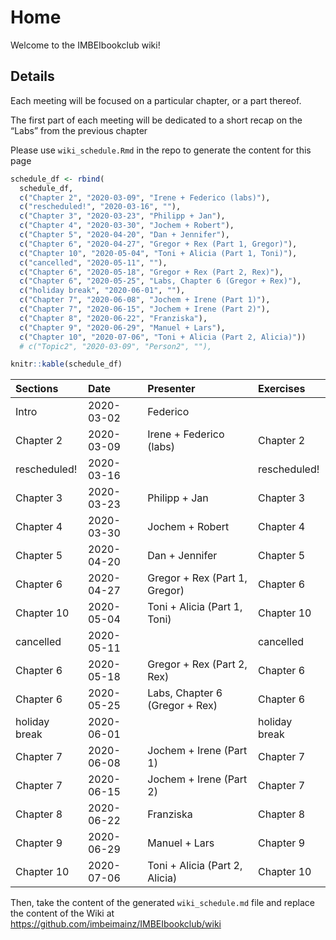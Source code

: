 
# Home

Welcome to the IMBEIbookclub wiki\!

## Details

Each meeting will be focused on a particular chapter, or a part thereof.

The first part of each meeting will be dedicated to a short recap on the
“Labs” from the previous chapter

Please use `wiki_schedule.Rmd` in the repo to generate the content for
this page

``` r
schedule_df <- rbind(
  schedule_df,
  c("Chapter 2", "2020-03-09", "Irene + Federico (labs)"),
  c("rescheduled!", "2020-03-16", ""),
  c("Chapter 3", "2020-03-23", "Philipp + Jan"),
  c("Chapter 4", "2020-03-30", "Jochem + Robert"),
  c("Chapter 5", "2020-04-20", "Dan + Jennifer"),
  c("Chapter 6", "2020-04-27", "Gregor + Rex (Part 1, Gregor)"),
  c("Chapter 10", "2020-05-04", "Toni + Alicia (Part 1, Toni)"),
  c("cancelled", "2020-05-11", ""),
  c("Chapter 6", "2020-05-18", "Gregor + Rex (Part 2, Rex)"),
  c("Chapter 6", "2020-05-25", "Labs, Chapter 6 (Gregor + Rex)"),
  c("holiday break", "2020-06-01", ""),
  c("Chapter 7", "2020-06-08", "Jochem + Irene (Part 1)"),
  c("Chapter 7", "2020-06-15", "Jochem + Irene (Part 2)"),
  c("Chapter 8", "2020-06-22", "Franziska"),
  c("Chapter 9", "2020-06-29", "Manuel + Lars"),
  c("Chapter 10", "2020-07-06", "Toni + Alicia (Part 2, Alicia)"))
  # c("Topic2", "2020-03-09", "Person2", ""),
```

``` r
knitr::kable(schedule_df)
```

| Sections      | Date       | Presenter                      | Exercises     |
| :------------ | :--------- | :----------------------------- | :------------ |
| Intro         | 2020-03-02 | Federico                       |               |
| Chapter 2     | 2020-03-09 | Irene + Federico (labs)        | Chapter 2     |
| rescheduled\! | 2020-03-16 |                                | rescheduled\! |
| Chapter 3     | 2020-03-23 | Philipp + Jan                  | Chapter 3     |
| Chapter 4     | 2020-03-30 | Jochem + Robert                | Chapter 4     |
| Chapter 5     | 2020-04-20 | Dan + Jennifer                 | Chapter 5     |
| Chapter 6     | 2020-04-27 | Gregor + Rex (Part 1, Gregor)  | Chapter 6     |
| Chapter 10    | 2020-05-04 | Toni + Alicia (Part 1, Toni)   | Chapter 10    |
| cancelled     | 2020-05-11 |                                | cancelled     |
| Chapter 6     | 2020-05-18 | Gregor + Rex (Part 2, Rex)     | Chapter 6     |
| Chapter 6     | 2020-05-25 | Labs, Chapter 6 (Gregor + Rex) | Chapter 6     |
| holiday break | 2020-06-01 |                                | holiday break |
| Chapter 7     | 2020-06-08 | Jochem + Irene (Part 1)        | Chapter 7     |
| Chapter 7     | 2020-06-15 | Jochem + Irene (Part 2)        | Chapter 7     |
| Chapter 8     | 2020-06-22 | Franziska                      | Chapter 8     |
| Chapter 9     | 2020-06-29 | Manuel + Lars                  | Chapter 9     |
| Chapter 10    | 2020-07-06 | Toni + Alicia (Part 2, Alicia) | Chapter 10    |

Then, take the content of the generated `wiki_schedule.md` file and
replace the content of the Wiki at
<https://github.com/imbeimainz/IMBEIbookclub/wiki>
